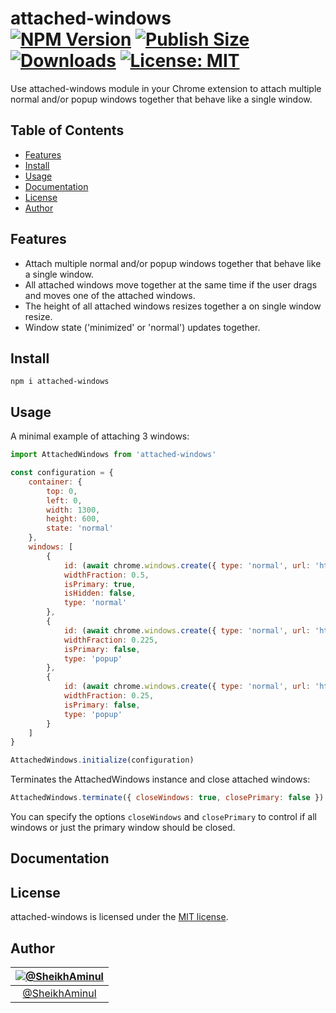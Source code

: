 attached-windows<br>
[![NPM Version](https://img.shields.io/npm/v/attached-windows.svg?branch=main)](https://www.npmjs.com/package/attached-windows)
[![Publish Size](https://badgen.net/packagephobia/publish/attached-windows)](https://packagephobia.now.sh/result?p=attached-windows)
[![Downloads](https://img.shields.io/npm/dt/attached-windows)](https://www.npmjs.com/package/attached-windows)
[![License: MIT](https://img.shields.io/badge/license-MIT-blue.svg)](https://github.com/SheikhAminul/attached-windows/blob/main/LICENSE)
================

Use attached-windows module in your Chrome extension to attach multiple normal and/or popup windows together that behave like a single window. 


## Table of Contents

*   [Features](#features)
*   [Install](#install)
*   [Usage](#usage)
*   [Documentation](#documentation)
*   [License](#license)
*   [Author](#author)


## Features

*   Attach multiple normal and/or popup windows together that behave like a single window.
*   All attached windows move together at the same time if the user drags and moves one of the attached windows.
*   The height of all attached windows resizes together a on single window resize.
*   Window state ('minimized' or 'normal') updates together.


## Install

```plaintext
npm i attached-windows
```


## Usage

A minimal example of attaching 3 windows:

```javascript
import AttachedWindows from 'attached-windows'

const configuration = {
    container: {
        top: 0,
        left: 0,
        width: 1300,
        height: 600,
        state: 'normal'
    },
    windows: [
        {
            id: (await chrome.windows.create({ type: 'normal', url: 'https://twitter.com/' })).id,
            widthFraction: 0.5,
            isPrimary: true,
            isHidden: false,
            type: 'normal'
        },
        {
            id: (await chrome.windows.create({ type: 'normal', url: 'https://www.google.com/' })).id,
            widthFraction: 0.225,
            isPrimary: false,
            type: 'popup'
        },
        {
            id: (await chrome.windows.create({ type: 'normal', url: 'https://www.github.com/' })).id,
            widthFraction: 0.25,
            isPrimary: false,
            type: 'popup'
        }
    ]
}

AttachedWindows.initialize(configuration)
```

Terminates the AttachedWindows instance and close attached windows:
```javascript
AttachedWindows.terminate({ closeWindows: true, closePrimary: false })
```
You can specify the options `closeWindows` and `closePrimary` to control if all windows or just the primary window should be closed.


## Documentation


## License

attached-windows is licensed under the [MIT license](https://github.com/SheikhAminul/attached-windows/blob/main/LICENSE).


## Author

|[![@SheikhAminul](https://avatars.githubusercontent.com/u/25372039?v=4&s=96)](https://github.com/SheikhAminul)|
|:---:|
|[@SheikhAminul](https://github.com/SheikhAminul)|